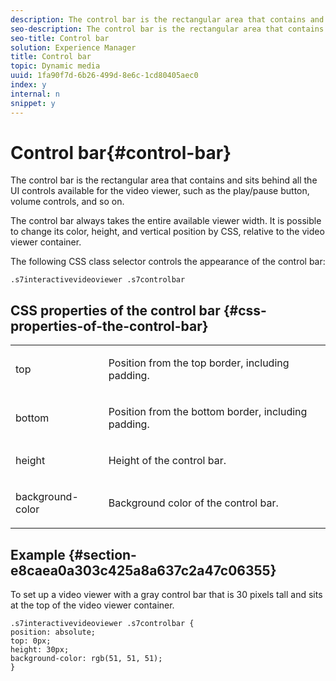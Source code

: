 ```yaml
---
description: The control bar is the rectangular area that contains and sits behind all the UI controls available for the video viewer, such as the play/pause button, volume controls, and so on.
seo-description: The control bar is the rectangular area that contains and sits behind all the UI controls available for the video viewer, such as the play/pause button, volume controls, and so on.
seo-title: Control bar
solution: Experience Manager
title: Control bar
topic: Dynamic media
uuid: 1fa90f7d-6b26-499d-8e6c-1cd80405aec0
index: y
internal: n
snippet: y
---
```


# Control bar{#control-bar}

The control bar is the rectangular area that contains and sits behind all the UI controls available for the video viewer, such as the play/pause button, volume controls, and so on.

<a id="section_061E550C1C1D4DB2BD663A898895B38C"></a>

The control bar always takes the entire available viewer width. It is possible to change its color, height, and vertical position by CSS, relative to the video viewer container.

The following CSS class selector controls the appearance of the control bar:

```
.s7interactivevideoviewer .s7controlbar
```

## CSS properties of the control bar {#css-properties-of-the-control-bar}

<table id="table_C48C56E696304C9BAFEE71BA9EA9A174"> 
 <tbody> 
  <tr> 
   <td colname="col1"> <p> <span class="codeph"> top </span> </p> </td> 
   <td colname="col2"> <p>Position from the top border, including padding. </p> </td> 
  </tr> 
  <tr> 
   <td colname="col1"> <p> <span class="codeph"> bottom </span> </p> </td> 
   <td colname="col2"> <p> Position from the bottom border, including padding. </p> </td> 
  </tr> 
  <tr> 
   <td colname="col1"> <p> <span class="codeph"> height </span> </p> </td> 
   <td colname="col2"> <p>Height of the control bar. </p> </td> 
  </tr> 
  <tr> 
   <td colname="col1"> <p> <span class="codeph"> background-color </span> </p> </td> 
   <td colname="col2"> <p>Background color of the control bar. </p> </td> 
  </tr> 
 </tbody> 
</table>

## Example {#section-e8caea0a303c425a8a637c2a47c06355}

To set up a video viewer with a gray control bar that is 30 pixels tall and sits at the top of the video viewer container.

```
.s7interactivevideoviewer .s7controlbar {  
position: absolute; 
top: 0px; 
height: 30px; 
background-color: rgb(51, 51, 51); 
}
```


